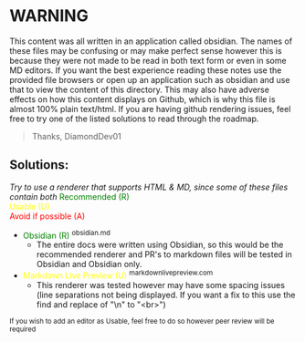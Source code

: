 # WARNING
This content was all written in an application called obsidian. The names of these files may be confusing or may make perfect sense however this is because they were not made to be read in both text form or even in some MD editors. If you want the best experience reading these notes use the provided file browsers or open up an application such as obsidian and use that to view the content of this directory. This may also have adverse effects on how this content displays on Github, which is why this file is almost 100% plain text/html. If you are having github rendering issues, feel free to try one of the listed solutions to read through the roadmap.

> Thanks, DiamondDev01

## Solutions:
*Try to use a renderer that supports HTML & MD, since some of these files contain both*
<span style="color:green">Recommended (R)</span><br><span style="color:yellow">Usable (U)</span><br><span style="color:red">Avoid if possible (A)</span><br>
- <span style="color:green"><a href="https://obsidian.md" style="color:green;text-decoration:none">Obsidian (R)</a></span> <sup>obsidian.md</sup>
	- The entire docs were written using Obsidian, so this would be the recommended renderer and PR's to markdown files will be tested in Obsidian and Obsidian only.
- <span style="color:yellow"><a href="https://markdownlivepreview.com" style="color:yellow;text-decoration:none">Markdown Live Preview (U)</a></span> <sup>markdownlivepreview.com</sup>
	- This renderer was tested however may have some spacing issues (line separations not being displayed. If you want a fix to this use the find and replace of "\\n" to "\<br\>")

<sup>If you wish to add an editor as Usable, feel free to do so however peer review will be required</sup>
